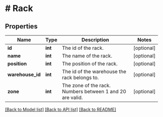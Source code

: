 # # Rack

## Properties

Name | Type | Description | Notes
------------ | ------------- | ------------- | -------------
**id** | **int** | The id of the rack. | [optional]
**name** | **int** | The name of the rack. | [optional]
**position** | **int** | The position of the rack. | [optional]
**warehouse_id** | **int** | The id of the warehouse the rack belongs to. | [optional]
**zone** | **int** | The zone of the rack. Numbers between 1 and 20 are valid. | [optional]

[[Back to Model list]](../../README.md#models) [[Back to API list]](../../README.md#endpoints) [[Back to README]](../../README.md)

